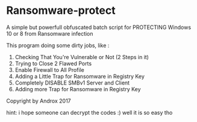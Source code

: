 # Ransomware-protect
A simple but powerfull obfuscated batch script for PROTECTING Windows 10 or 8 from Ransomware infection

This program doing some dirty jobs, like :
 1. Checking That You're Vulnerable or Not (2 Steps in it)
 2. Trying to Close 2 Flawed Ports
 3. Enable Firewall to All Profile
 4. Adding a Little Trap for Ransomware in Registry Key
 5. Completely DISABLE SMBv1 Server and Client
 6. Adding more Trap for Ransomware in Registry Key

Copyright by Androx 2017

hint: i hope someone can decrypt the codes :)
      well it is so easy tho
